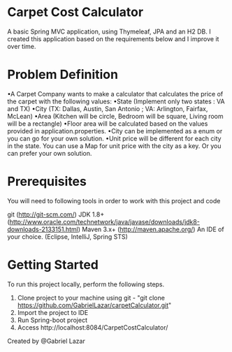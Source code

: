 # Carpet Cost Calculator

A basic Spring MVC application, using Thymeleaf, JPA and an H2 DB.
I created this application based on the requirements below 
and I improve it over time.   

# Problem Definition
•A Carpet Company wants to make a calculator that calculates the price of the carpet with the following values:
•State (Implement only two states : VA and TX)
•City (TX: Dallas, Austin, San Antonio ; VA: Arlington, Fairfax, McLean)
•Area (Kitchen will be circle, Bedroom will be square, Living room will be a rectangle)
•Floor area will be calculated based on the values provided in application.properties.
•City can be implemented as a enum or you can go for your own solution.
•Unit price will be different for each city in the state. 
You can use a Map for unit price with the city as a key. Or you can prefer your own solution.

# Prerequisites
You will need to following tools in order to work with this project and code

git (http://git-scm.com/)
JDK 1.8+ (http://www.oracle.com/technetwork/java/javase/downloads/jdk8-downloads-2133151.html)
Maven 3.x+ (http://maven.apache.org/)
An IDE of your choice. (Eclipse, IntelliJ, Spring STS)

# Getting Started
To run this project locally, perform the following steps.
1. Clone project to your machine using git - "git clone https://github.com/GabrielLazar/carpetCalculator.git" 
2. Import the project to IDE
3. Run Spring-boot project
4. Access http://localhost:8084/CarpetCostCalculator/

Created by @Gabriel Lazar 